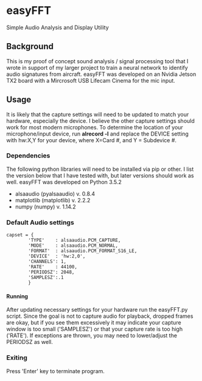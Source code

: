 # easyFFT
Simple Audio Analysis and Display Utility

## Background
This is my proof of concept sound analysis / signal processing tool that I wrote in support of my larger project to train a neural network to identify audio signatures from aircraft. easyFFT was developed on an Nvidia Jetson TX2 board with a Mircrosoft USB Lifecam Cinema for the mic input.

## Usage
It is likely that the capture settings will need to be updated to match your hardware, especially the device. I believe the other capture settings should work for most modern microphones. To determine the location of your microphone/input device, run <b> alrecord -l</b> and replace the DEVICE setting with hw:X,Y for your device, where X=Card #, and Y = Subdevice #.

### Dependencies
The following python libraries will need to be installed via pip or other. I list the version below that I have tested with, but later versions should work as well. easyFFT was developed on Python 3.5.2

 * alsaaudio  (pyalsaaudio) v. 0.8.4
 * matplotlib (matplotlib)  v. 2.2.2
 * numpy      (numpy)       v. 1.14.2

### Default Audio settings
```
capset = {
        'TYPE'    : alsaaudio.PCM_CAPTURE,
        'MODE'    : alsaaudio.PCM_NORMAL,
        'FORMAT'  : alsaaudio.PCM_FORMAT_S16_LE,
        'DEVICE'  : 'hw:2,0',
        'CHANNELS': 1,
        'RATE'    : 44100,
        'PERIODSZ': 2048, 
        'SAMPLESZ':.1
        }
```
#### Running
After updating necessary settings for your hardware run the easyFFT.py script. Since the goal is not to capture audio for playback, dropped frames are okay, but if you see them excessively it may indicate your capture window is too small ('SAMPLESZ') or that your capture rate is too high ('RATE'). If exceptions are thrown, you may need to lower/adjust the PERIODSZ as well.

### Exiting
Press 'Enter' key to terminate program.
